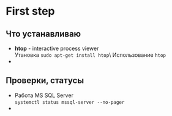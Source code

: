 # First step

## Что устанавливаю

* **htop** - interactive process viewer\
Утановка `sudo apt-get install htop`\ 
Использование `htop`
* 
## Проверки, статусы

* Работа MS SQL Server\
`systemctl status mssql-server --no-pager`
* 

